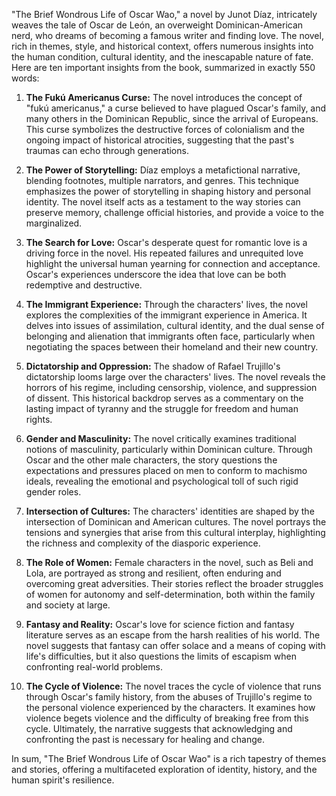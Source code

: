 "The Brief Wondrous Life of Oscar Wao," a novel by Junot Díaz, intricately weaves the tale of Oscar de León, an overweight Dominican-American nerd, who dreams of becoming a famous writer and finding love. The novel, rich in themes, style, and historical context, offers numerous insights into the human condition, cultural identity, and the inescapable nature of fate. Here are ten important insights from the book, summarized in exactly 550 words:

1. **The Fukú Americanus Curse:** The novel introduces the concept of "fukú americanus," a curse believed to have plagued Oscar's family, and many others in the Dominican Republic, since the arrival of Europeans. This curse symbolizes the destructive forces of colonialism and the ongoing impact of historical atrocities, suggesting that the past's traumas can echo through generations.

2. **The Power of Storytelling:** Díaz employs a metafictional narrative, blending footnotes, multiple narrators, and genres. This technique emphasizes the power of storytelling in shaping history and personal identity. The novel itself acts as a testament to the way stories can preserve memory, challenge official histories, and provide a voice to the marginalized.

3. **The Search for Love:** Oscar's desperate quest for romantic love is a driving force in the novel. His repeated failures and unrequited love highlight the universal human yearning for connection and acceptance. Oscar's experiences underscore the idea that love can be both redemptive and destructive.

4. **The Immigrant Experience:** Through the characters' lives, the novel explores the complexities of the immigrant experience in America. It delves into issues of assimilation, cultural identity, and the dual sense of belonging and alienation that immigrants often face, particularly when negotiating the spaces between their homeland and their new country.

5. **Dictatorship and Oppression:** The shadow of Rafael Trujillo's dictatorship looms large over the characters' lives. The novel reveals the horrors of his regime, including censorship, violence, and suppression of dissent. This historical backdrop serves as a commentary on the lasting impact of tyranny and the struggle for freedom and human rights.

6. **Gender and Masculinity:** The novel critically examines traditional notions of masculinity, particularly within Dominican culture. Through Oscar and the other male characters, the story questions the expectations and pressures placed on men to conform to machismo ideals, revealing the emotional and psychological toll of such rigid gender roles.

7. **Intersection of Cultures:** The characters' identities are shaped by the intersection of Dominican and American cultures. The novel portrays the tensions and synergies that arise from this cultural interplay, highlighting the richness and complexity of the diasporic experience.

8. **The Role of Women:** Female characters in the novel, such as Beli and Lola, are portrayed as strong and resilient, often enduring and overcoming great adversities. Their stories reflect the broader struggles of women for autonomy and self-determination, both within the family and society at large.

9. **Fantasy and Reality:** Oscar's love for science fiction and fantasy literature serves as an escape from the harsh realities of his world. The novel suggests that fantasy can offer solace and a means of coping with life's difficulties, but it also questions the limits of escapism when confronting real-world problems.

10. **The Cycle of Violence:** The novel traces the cycle of violence that runs through Oscar's family history, from the abuses of Trujillo's regime to the personal violence experienced by the characters. It examines how violence begets violence and the difficulty of breaking free from this cycle. Ultimately, the narrative suggests that acknowledging and confronting the past is necessary for healing and change.

In sum, "The Brief Wondrous Life of Oscar Wao" is a rich tapestry of themes and stories, offering a multifaceted exploration of identity, history, and the human spirit's resilience.